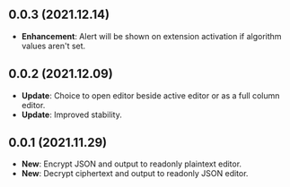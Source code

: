 ## 0.0.3 (2021.12.14)

- **Enhancement**: Alert will be shown on extension activation if algorithm values aren't set.

## 0.0.2 (2021.12.09)

- **Update**: Choice to open editor beside active editor or as a full column editor.
- **Update**: Improved stability.

## 0.0.1 (2021.11.29)

- **New**: Encrypt JSON and output to readonly plaintext editor.
- **New**: Decrypt ciphertext and output to readonly JSON editor.